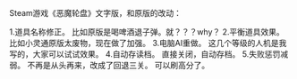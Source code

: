 Steam游戏《恶魔轮盘》文字版，和原版的改动：

1.道具名称修正。
  比如原版是喝啤酒退子弹。就？？？why？
2.平衡道具效果。
  比如小灵通原版太废物，现在做了加强。
3.电脑AI重做。
  这几个等级的人机是我写的，大家可以试试效果。
4.自动存读档。
  直接关闭，自动存档。
5.失败惩罚减弱。
  不再是从头再来，改成了回退三关。
  可以刷高分了。
